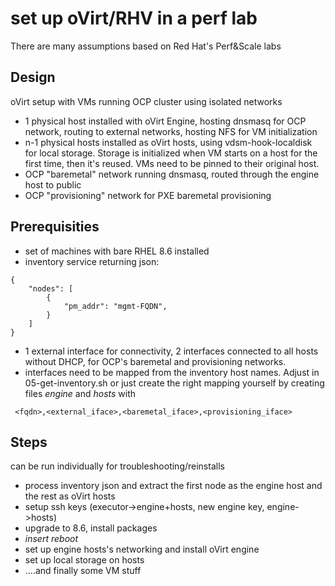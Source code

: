 # set up oVirt/RHV in a perf lab

There are many assumptions based on Red Hat's Perf&Scale labs

## Design
oVirt setup with VMs running OCP cluster using isolated networks
- 1 physical host installed with oVirt Engine, hosting dnsmasq for OCP network, routing to external networks, hosting NFS for VM initialization
- n-1 physical hosts installed as oVirt hosts, using vdsm-hook-localdisk for local storage. Storage is initialized when VM starts on a host for the first time, then it's reused. VMs need to be pinned to their original host.
- OCP "baremetal" network running dnsmasq, routed through the engine host to public
- OCP "provisioning" network for PXE baremetal provisioning

## Prerequisities
- set of machines with bare RHEL 8.6 installed
- inventory service returning json:
```
{
    "nodes": [
        {
            "pm_addr": "mgmt-FQDN",
        }
    ]
}
```
- 1 external interface for connectivity, 2 interfaces connected to all hosts without DHCP, for OCP's baremetal and provisioning networks.
- interfaces need to be mapped from the inventory host names. Adjust in 05-get-inventory.sh or just create the right mapping yourself by creating files _engine_ and _hosts_ with
```
 <fqdn>,<external_iface>,<baremetal_iface>,<provisioning_iface>
 ```

## Steps
can be run individually for troubleshooting/reinstalls
- process inventory json and extract the first node as the engine host and the rest as oVirt hosts
- setup ssh keys (executor->engine+hosts, new engine key, engine->hosts)
- upgrade to 8.6, install packages
- _insert reboot_
- set up engine hosts's networking and install oVirt engine
- set up local storage on hosts
- ....and finally some VM stuff
